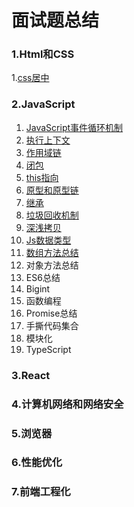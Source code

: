 # 面试题总结

### 1.Html和CSS

   1.[css居中](https://github.com/KeyNGAdnil/accumulate/blob/master/博文库/css居中.md)

### 2.JavaScript

1. [JavaScript事件循环机制](https://github.com/KeyNGAdnil/accumulate/blob/master/博文库/js%20EventLoop.md)
2. [执行上下文](https://github.com/KeyNGAdnil/accumulate/blob/master/博文库/执行上下文.md)
3. [作用域链](https://github.com/KeyNGAdnil/accumulate/blob/master/博文库/作用域链.md)
4. [闭包](https://github.com/KeyNGAdnil/accumulate/blob/master/博文库/闭包.md)
5. [this指向](https://github.com/KeyNGAdnil/accumulate/blob/master/博文库/this指向.md)
6. [原型和原型链](https://github.com/KeyNGAdnil/accumulate/blob/master/博文库/原型和原型链.md)
7. [继承](https://github.com/KeyNGAdnil/accumulate/blob/master/博文库/继承.md)
8. [垃圾回收机制](https://github.com/KeyNGAdnil/accumulate/blob/master/博文库/垃圾回收机制.md)
11. [深浅拷贝](https://github.com/KeyNGAdnil/accumulate/blob/master/博文库/深浅拷贝.md)
12. [Js数据类型](https://github.com/KeyNGAdnil/accumulate/blob/master/博文库/数据类型检测与转换.md)
13. [数组方法总结](https://github.com/KeyNGAdnil/accumulate/blob/master/博文库/数组总结.md)
12. 对象方法总结
13. ES6总结
14. Bigint
15. 函数编程
16. Promise总结
17. 手撕代码集合
18. 模块化
19. TypeScript

### 3.React

### 4.计算机网络和网络安全

### 5.浏览器

### 6.性能优化

### 7.前端工程化

